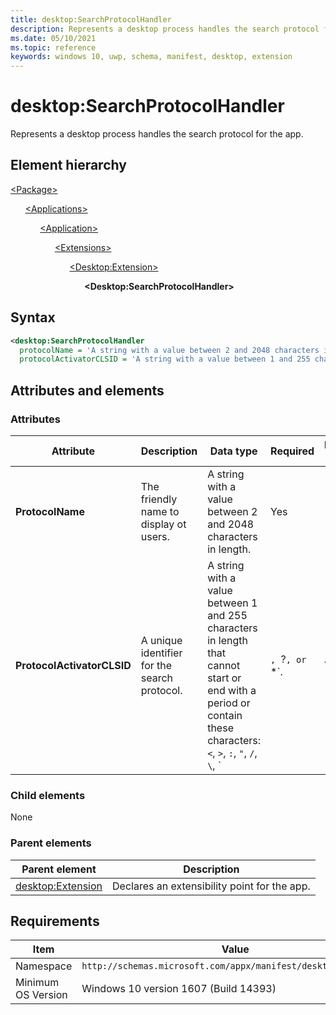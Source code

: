 ```yaml
---
title: desktop:SearchProtocolHandler
description: Represents a desktop process handles the search protocol for the app.
ms.date: 05/10/2021
ms.topic: reference
keywords: windows 10, uwp, schema, manifest, desktop, extension 
---
```


# desktop:SearchProtocolHandler

Represents a desktop process handles the search protocol for the app.

## Element hierarchy

[\<Package\>](element-package.md)

&nbsp;&nbsp;&nbsp;&nbsp;&nbsp;&nbsp;[\<Applications\>](element-applications.md)

&nbsp;&nbsp;&nbsp;&nbsp;&nbsp;&nbsp;&nbsp;&nbsp;&nbsp;&nbsp;&nbsp;&nbsp;[\<Application\>](element-application.md)

&nbsp;&nbsp;&nbsp;&nbsp;&nbsp;&nbsp;&nbsp;&nbsp;&nbsp;&nbsp;&nbsp;&nbsp;&nbsp;&nbsp;&nbsp;&nbsp;&nbsp;&nbsp;[\<Extensions\>](element-1-extensions.md)

&nbsp;&nbsp;&nbsp;&nbsp;&nbsp;&nbsp;&nbsp;&nbsp;&nbsp;&nbsp;&nbsp;&nbsp;&nbsp;&nbsp;&nbsp;&nbsp;&nbsp;&nbsp;&nbsp;&nbsp;&nbsp;&nbsp;&nbsp;&nbsp;[\<Desktop:Extension\>](element-desktop-extension.md)

&nbsp;&nbsp;&nbsp;&nbsp;&nbsp;&nbsp;&nbsp;&nbsp;&nbsp;&nbsp;&nbsp;&nbsp;&nbsp;&nbsp;&nbsp;&nbsp;&nbsp;&nbsp;&nbsp;&nbsp;&nbsp;&nbsp;&nbsp;&nbsp;&nbsp;&nbsp;&nbsp;&nbsp;&nbsp;&nbsp;**\<Desktop:SearchProtocolHandler\>**

## Syntax

```xml
<desktop:SearchProtocolHandler
  protocolName = 'A string with a value between 2 and 2048 characters in length.'
  protocolActivatorCLSID = 'A string with a value between 1 and 255 characters in length that cannot start or end with a period or contain these characters: <, >, :, ", /, \, |, ?, or *.' />
```

## Attributes and elements

### Attributes

| Attribute | Description | Data type | Required | Default value |
|-|-|-|-|-|
| **ProtocolName** | The friendly name to display ot users. | A string with a value between 2 and 2048 characters in length. | Yes |  |
| **ProtocolActivatorCLSID** | A unique identifier for the search protocol. | A string with a value between 1 and 255 characters in length that cannot start or end with a period or contain these characters: `<`, `>`, `:`, `"`, `/`, `\`, `|`, `?`, or `*`. | Yes |  |

### Child elements

None

### Parent elements

| Parent element | Description |
|-|-|
| [desktop:Extension](element-desktop-extension.md) | Declares an extensibility point for the app. |

## Requirements

| Item  | Value  |
|--|--|
| Namespace | `http://schemas.microsoft.com/appx/manifest/desktop/windows10` |
| Minimum OS Version | Windows 10 version 1607 (Build 14393) |
